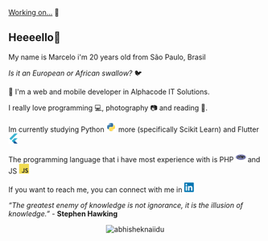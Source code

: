 <u>Working on...</u> 🚧

<h2><b>Heeeello</b>👋</h2>

My name is Marcelo i'm 20 years old from São Paulo, Brasil

<i>Is it an European or African swallow?</i> 🐦

🔨 I'm a web and mobile developer in Alphacode IT Solutions.

I really love programming 💻, photography 📷 and reading 📖.

Im currently studying Python <a href="https://www.python.org/" target="_blank"> <img src="https://github.com/devicons/devicon/blob/master/icons/python/python-original.svg" width="20px" height="20px"></a> more (specifically Scikit Learn) and Flutter <a href="https://flutter.dev/" target="_blank"> <img src="https://github.com/devicons/devicon/blob/master/icons/flutter/flutter-original.svg" width="20px" height="20px"></a>

The programming language that i have most experience with is PHP <a href="https://www.php.net/" target="_blank"> <img src="https://github.com/devicons/devicon/blob/master/icons/php/php-original.svg" width="20px" height="20px"></a> and JS <a href="https://developer.mozilla.org/docs/Web/JavaScript" target="_blank"> <img src="https://github.com/devicons/devicon/blob/master/icons/javascript/javascript-original.svg" width="20px" height="20px"></a>


If you want to reach me, you can connect with me in <a href = "https://www.linkedin.com/in/marcelo-junior/" target="_blank"> <img src="https://github.com/devicons/devicon/blob/master/icons/linkedin/linkedin-original.svg" width="20px" height="20px"></a>

<i> “The greatest enemy of knowledge is not ignorance, it is the illusion of knowledge.”</i> - <b>Stephen Hawking</b>


<p align="center"> <img src="https://github-readme-stats.vercel.app/api?username=marcelo-jr&show_icons=true&theme=gotham" alt="abhisheknaiidu" />
